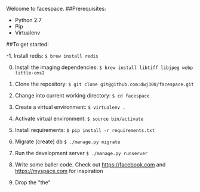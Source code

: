 Welcome to facespace.
##Prerequisites:
  * Python 2.7
  * Pip
  * Virtualenv

##To get started:

-1. Install redis:
   `$ brew install redis`

0. Install the imaging dependencies:
   `$ brew install libtiff libjpeg webp little-cms2`

1. Clone the repository:
   `$ git clone git@github.com:dwj300/facespace.git`

2. Change into current working directory:
   `$ cd facespace`

3. Create a virtual environment:
   `$ virtualenv .`

4. Activate virtual environment:
   `$ source bin/activate`

6. Install requirements:
   `$ pip install -r requirements.txt`

7. Migrate (create) db
   `$ ./manage.py migrate`

8. Run the development server
   `$ ./manage.py runserver`

9. Write some baller code. Check out https://facebook.com and https://myspace.com for inspiration

10. Drop the "the"
